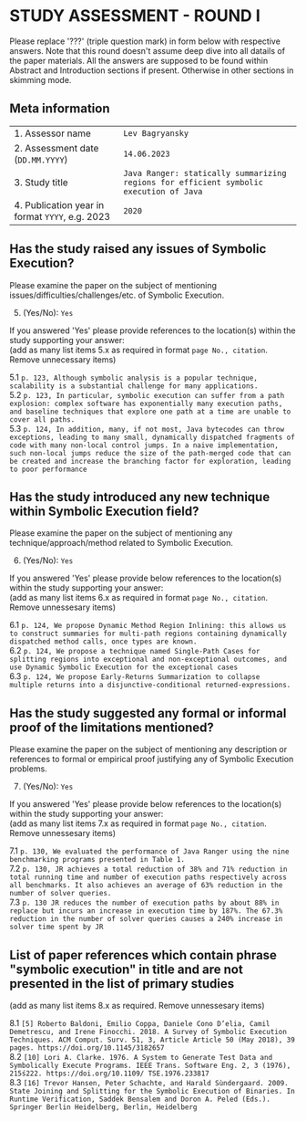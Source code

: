 # STUDY ASSESSMENT - ROUND I

Please replace '???' (triple question mark) in form below with respective answers. 
Note that this round doesn't assume deep dive into all datails of the paper materials.
All the answers are supposed to be found within Abstract and Introduction sections if present. 
Otherwise in other sections in skimming mode.


## Meta information

|                                                 |                                                                                        |
| ---                                             |----------------------------------------------------------------------------------------|
| 1. Assessor name                                | `Lev Bagryansky`                                                                       |
| 2. Assessment date (`DD.MM.YYYY`)               | `14.06.2023`                                                                           | 
| 3. Study title                                  | `Java Ranger: statically summarizing regions for efficient symbolic execution of Java` |
| 4. Publication year in format `YYYY`, e.g. 2023 | `2020`                                                                                 |
  
## Has the study raised any issues of Symbolic Execution?

Please examine the paper on the subject of mentioning issues/difficulties/challenges/etc. of Symbolic Execution.
  
5. (Yes/No): `Yes`

If you answered 'Yes' please provide references to the location(s) within the study supporting your answer:  
(add as many list items 5.x as required in format `page No., citation`. Remove unnecessary items)

5.1 `p. 123, Although symbolic analysis is a popular technique, scalability is a
substantial challenge for many applications.`  
5.2 `p. 123, In particular, symbolic
execution can suffer from a path explosion: complex software has
exponentially many execution paths, and baseline techniques that
explore one path at a time are unable to cover all paths.`  
5.3 `p. 124, In addition, many, if not most, Java bytecodes can throw exceptions,
leading to many small, dynamically dispatched fragments of code
with many non-local control jumps. In a naive implementation,
such non-local jumps reduce the size of the path-merged code that
can be created and increase the branching factor for exploration,
leading to poor performance`

## Has the study introduced any new technique within Symbolic Execution field?

Please examine the paper on the subject of mentioning any technique/approach/method related to Symbolic Execution.
  
6. (Yes/No): `Yes`

If you answered 'Yes' please provide below references to the location(s) within the study supporting your answer:  
(add as many list items 6.x as required in format `page No., citation`. Remove unnessesary items)

6.1 `p. 124, We propose Dynamic Method Region Inlining: this allows us
to construct summaries for multi-path regions containing
dynamically dispatched method calls, once types are known.`  
6.2 `p. 124, We propose a technique named Single-Path Cases for splitting
regions into exceptional and non-exceptional outcomes, and
use Dynamic Symbolic Execution for the exceptional cases`  
6.3 `p. 124, We propose Early-Returns Summarization to collapse multiple returns into a disjunctive-conditional returned-expressions.`

## Has the study suggested any formal or informal proof of the limitations mentioned?

Please examine the paper on the subject of mentioning any description or references to
formal or empirical proof justifying any of Symbolic Execution problems.
  
7. (Yes/No): `Yes`

If you answered 'Yes' please provide below references to the location(s) within the study supporting your answer:  
(add as many list items 7.x as required in format `page No., citation`. Remove unnessesary items)

7.1 `p. 130, We evaluated the performance of Java Ranger using the
nine benchmarking programs presented in Table 1.`  
7.2 `p. 130, JR achieves a total reduction of 38% and 71% reduction in total
running time and number of execution paths respectively across
all benchmarks. It also achieves an average of 63% reduction in
the number of solver queries.`  
7.3 `p. 130 JR reduces the number of execution paths by about 88% in replace but incurs an increase in execution time by 187%. The 67.3%
reduction in the number of solver queries causes a 240% increase
in solver time spent by JR`

## List of paper references which contain phrase "symbolic execution" in title and are not presented in the list of primary studies
(add as many list items 8.x as required. Remove unnessesary items)

8.1 `[5] Roberto Baldoni, Emilio Coppa, Daniele Cono D’elia, Camil Demetrescu, and Irene
Finocchi. 2018. A Survey of Symbolic Execution Techniques. ACM Comput. Surv.
51, 3, Article Article 50 (May 2018), 39 pages. https://doi.org/10.1145/3182657`  
8.2 `[10] Lori A. Clarke. 1976. A System to Generate Test Data and Symbolically Execute
Programs. IEEE Trans. Software Eng. 2, 3 (1976), 215ś222. https://doi.org/10.1109/
TSE.1976.233817`  
8.3 `[16] Trevor Hansen, Peter Schachte, and Harald Sùndergaard. 2009. State Joining
and Splitting for the Symbolic Execution of Binaries. In Runtime Verification,
Saddek Bensalem and Doron A. Peled (Eds.). Springer Berlin Heidelberg, Berlin,
Heidelberg`